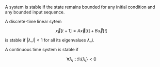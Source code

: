A system is stable if the state remains bounded for any initial condition and any bounded input sequence.

A discrete-time linear sytem

$$
\vec{x}[t+1] = A\vec{x}[t] + B\vec{u}[t]
$$

is stable if $\vert\lambda\_i\vert < 1$ for all its eigenvalues $\lambda\_i$.


A continuous time system is stable if

$$
\forall \lambda_i : \Re \{\lambda_i\} < 0
$$